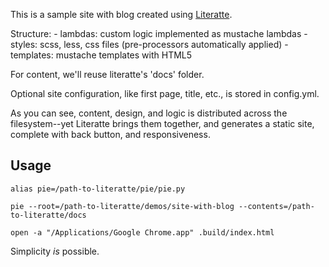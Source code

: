 This is a sample site with blog created using [Literatte](https://github.com/Facjure/literatte).

Structure:
    - lambdas: custom logic implemented as mustache lambdas
    - styles: scss, less, css files (pre-processors automatically applied)
    - templates: mustache templates with HTML5

For content, we'll reuse literatte's 'docs' folder.

Optional site configuration, like first page, title, etc., is stored in config.yml.

As you can see, content, design, and logic is distributed across the filesystem--yet Literatte brings them together, and generates a static site,
complete with back button, and responsiveness.

## Usage

    alias pie=/path-to-literatte/pie/pie.py
    
    pie --root=/path-to-literatte/demos/site-with-blog --contents=/path-to-literatte/docs
    
    open -a "/Applications/Google Chrome.app" .build/index.html


Simplicity *is* possible.
